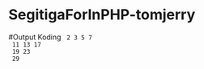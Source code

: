 # SegitigaForInPHP-tomjerry
#Output Koding
<code>
2  3  5  7 <br/>
11 13 17 <br/>
19 23 <br/>
29 <br/>
 </code>
